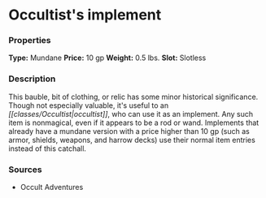 ﻿---
Title: "Occultist's implement"
Type: "Mundane"
Price: "10 gp"
Weight: "0.5 lbs."
Slot: "Slotless"
Description: |
  "This bauble, bit of clothing, or relic has some minor historical significance. Though not especially valuable, it's useful to an occultist, who can use it as an implement. Any such item is nonmagical, even if it appears to be a rod or wand. Implements that already have a mundane version with a price higher than 10 gp (such as armor, shields, weapons, and harrow decks) use their normal item entries instead of this catchall."
Sources: "['Occult Adventures']"
---

# Occultist's implement

### Properties

**Type:** Mundane **Price:** 10 gp **Weight:** 0.5 lbs. **Slot:** Slotless

### Description

This bauble, bit of clothing, or relic has some minor historical significance. Though not especially valuable, it's useful to an _[[classes/Occultist|occultist]]_, who can use it as an implement. Any such item is nonmagical, even if it appears to be a rod or wand. Implements that already have a mundane version with a price higher than 10 gp (such as armor, shields, weapons, and harrow decks) use their normal item entries instead of this catchall.

### Sources

* Occult Adventures